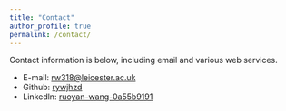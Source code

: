 ```yaml
---
title: "Contact"
author_profile: true
permalink: /contact/
---
```


Contact information is below, including email and various web services. 

* E-mail: [rw318@leicester.ac.uk](mailto:rw318@leicester.ac.uk)
* Github: [rywjhzd](https://github.com/rywjhzd)
* Linkedln: [ruoyan-wang-0a55b9191](https://www.linkedin.com/in/ruoyan-wang-0a55b9191)
